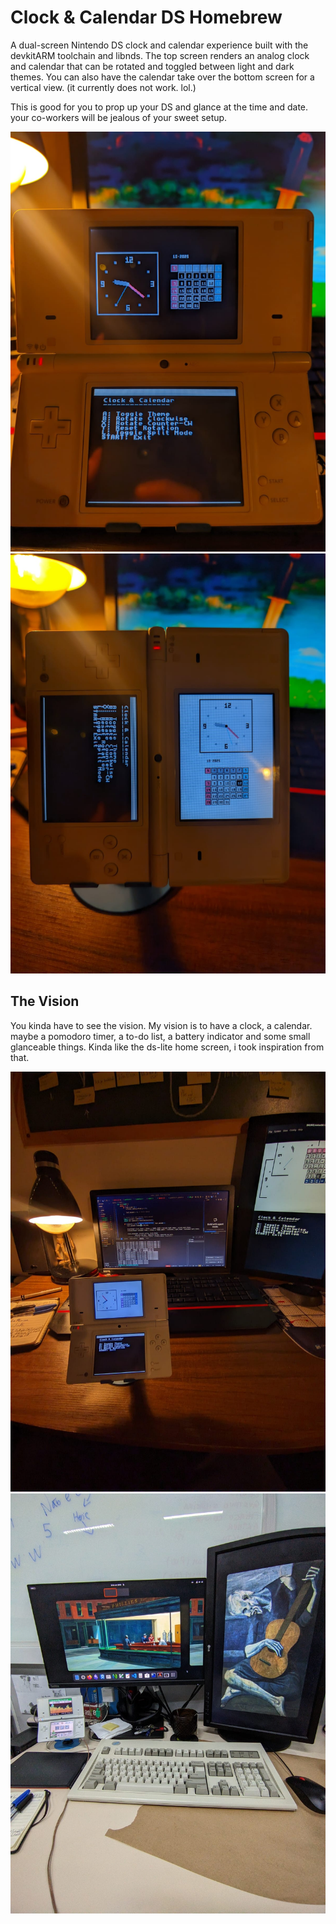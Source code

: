 # Clock & Calendar DS Homebrew

A dual-screen Nintendo DS clock and calendar experience built with the devkitARM toolchain and libnds. The top screen renders an analog clock and calendar that can be rotated and toggled between light and dark themes. You can also have the calendar take over the bottom screen for a vertical view. (it currently does not work. lol.)

This is good for you to prop up your DS and glance at the time and date. your co-workers will be jealous of your sweet setup. 

![Example 1](img/example1.jpeg)
![Example 2](img/example2.jpeg)

## The Vision

You kinda have to see the vision. My vision is to have a clock, a calendar. maybe a pomodoro timer, a to-do list, a battery indicator and some small glanceable things. Kinda like the ds-lite home screen, i took inspiration from that.

![Vision](img/vision.jpeg)
![The Second Vision](img/vision2.jpeg)
